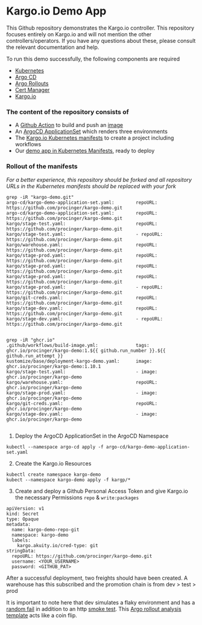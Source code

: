 # Kargo.io Demo App

This Github repository demonstrates the Kargo.io controller. This repository focuses entirely on Kargo.io and will 
not mention the other controllers/operators. If you have any questions about these, please consult the relevant
documentation and help.

To run this demo successfully, the following components are required
- [Kubernetes](https://kubernetes.io/)
- [Argo CD](https://argoproj.github.io/cd/)
- [Argo Rollouts](https://argoproj.github.io/rollouts/)
- [Cert Manager](https://cert-manager.io/)
- [Kargo.io](https://kargo.io/)


### The content of the repository consists of
- A [Github Action](./.github/workflows/build-image.yml) to build and push an [image](./image)
- An [ArgoCD ApplicationSet](./argo-cd) which renders three environments
- The [Kargo.io Kubernetes manifests](./kargo) to create a project including workflows
- Our [demo app in Kubernetes Manifests](./kustomize), ready to deploy

### Rollout of the manifests
*For a better experience, this repository should be forked and all repository URLs in the Kubernetes manifests should
be replaced with your fork*

```
grep -iR "kargo-demo.git"
argo-cd/kargo-demo-application-set.yaml:        repoURL: https://github.com/procinger/kargo-demo.git
argo-cd/kargo-demo-application-set.yaml:        repoURL: https://github.com/procinger/kargo-demo.git
kargo/stage-test.yaml:                          repoURL: https://github.com/procinger/kargo-demo.git
kargo/stage-test.yaml:                          - repoURL: https://github.com/procinger/kargo-demo.git
kargo/warehouse.yaml:                           repoURL: https://github.com/procinger/kargo-demo.git
kargo/stage-prod.yaml:                          repoURL: https://github.com/procinger/kargo-demo.git
kargo/stage-prod.yaml:                          repoURL: https://github.com/procinger/kargo-demo.git
kargo/stage-prod.yaml:                          repoURL: https://github.com/procinger/kargo-demo.git
kargo/stage-prod.yaml:                          - repoURL: https://github.com/procinger/kargo-demo.git
kargo/git-creds.yaml:                           repoURL: https://github.com/procinger/kargo-demo.git
kargo/stage-dev.yaml:                           repoURL: https://github.com/procinger/kargo-demo.git
kargo/stage-dev.yaml:                           - repoURL: https://github.com/procinger/kargo-demo.git


grep -iR "ghcr.io"       
.github/workflows/build-image.yml:              tags: ghcr.io/procinger/kargo-demo:1.${{ github.run_number }}.${{ github.run_attempt }}
kustomize/base/deployment-kargo-demo.yaml:      image: ghcr.io/procinger/kargo-demo:1.10.1
kargo/stage-test.yaml:                          - image: ghcr.io/procinger/kargo-demo
kargo/warehouse.yaml:                           repoURL: ghcr.io/procinger/kargo-demo
kargo/stage-prod.yaml:                          - image: ghcr.io/procinger/kargo-demo
kargo/git-creds.yaml:                           repoURL: ghcr.io/procinger/kargo-demo
kargo/stage-dev.yaml:                           - image: ghcr.io/procinger/kargo-demo


```



1) Deploy the ArgoCD ApplicationSet in the ArgoCD Namespace
```
kubectl --namespace argo-cd apply -f argo-cd/kargo-demo-application-set.yaml
```

2) Create the Kargo.io Resources
```
kubectl create namespace kargo-demo
kubect --namespace kargo-demo apply -f kargp/*
```
3) Create and deploy a Github Personal Access Token and give Kargo.io the necessary Permissions `repo` & `write:packages` 
```
apiVersion: v1
kind: Secret
type: Opaque
metadata:
  name: kargo-demo-repo-git
  namespace: kargo-demo
  labels:
    kargo.akuity.io/cred-type: git
stringData:
  repoURL: https://github.com/procinger/kargo-demo.git
  username: <YOUR_USERNAME>
  password: <GITHUB_PAT>
```

After a successful deployment, two freights should have been created. A warehouse has this subscribed and the 
promotion chain is from dev > test > prod

It is important to note here that dev simulates a flaky environment and has a [random fail](./kargo/analysis-random-fail.yaml) in addition to an http
[smoke test](./kargo/analysis-http-smoke-test.yaml). This [Argo rollout analysis template](https://argo-rollouts.readthedocs.io/en/stable/analysis/job/) acts like a coin flip.